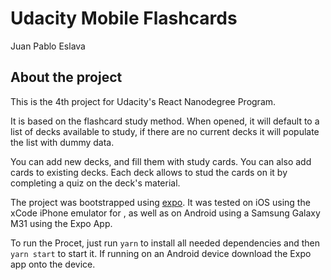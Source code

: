 # Udacity Mobile Flashcards
Juan Pablo Eslava 

## About the project

This is the 4th project for Udacity's React Nanodegree Program.

It is based on the flashcard study method. When opened, it will default to a list of decks available to study, if there are no current decks it will populate the list with dummy data.

You can add new decks, and fill them with study cards. You can also add cards to existing decks. Each deck allows to stud the cards on it by completing a quiz on the deck's material.

The project was bootstrapped  using [expo](https://expo.io/).
It was tested on iOS using the xCode iPhone emulator for , as well as  on Android using a Samsung Galaxy M31 using the Expo App.

To run the Procet, just run `yarn` to install all needed dependencies and then `yarn start` to start it.
If running on an Android device download the Expo app onto the device.